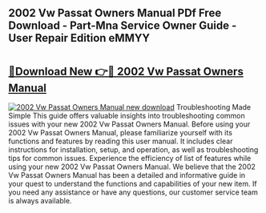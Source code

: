 ## 2002 Vw Passat Owners Manual PDf Free Download - Part-Mna Service Owner Guide - User Repair Edition eMMYY

# <h2><a href="http://bc16824.oget.top/?id=2002+Vw+Passat+Owners+Manual">🔗Download New 👉🔴 2002 Vw Passat Owners Manual</a></h2>

[![2002 Vw Passat Owners Manual new download](https://i.imgur.com/5g1atiW.png)](http://bc16824.oget.top/?id=2002+Vw+Passat+Owners+Manual)
Troubleshooting Made Simple This guide offers valuable insights into troubleshooting common issues with your new 2002 Vw Passat Owners Manual. Before using your 2002 Vw Passat Owners Manual, please familiarize yourself with its functions and features by reading this user manual. It includes clear instructions for installation, setup, and operation, as well as troubleshooting tips for common issues. Experience the efficiency of list of features while using your new 2002 Vw Passat Owners Manual. We believe that the 2002 Vw Passat Owners Manual has been a detailed and informative guide in your quest to understand the functions and capabilities of your new item. If you need any assistance or have any questions, our customer service team is always available.
